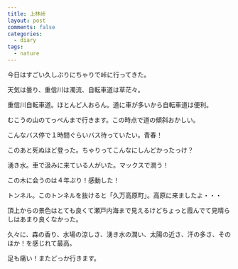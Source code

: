 ```yaml
---
title: 上林峠
layout: post
comments: false
categories:
  - diary
tags:
  - nature
---
```

今日はすごい久しぶりにちゃりで峠に行ってきた。

天気は曇り、重信川は濁流、自転車道は草茫々。

<amp-img src="/img/uploads/2010/06/kanbayashi-pass-1.jpg" alt="重信自転車道" width="600" height="450" layout="responsive"></amp-img>

重信川自転車道。ほとんど人おらん。道に車が多いから自転車道は便利。

<amp-img src="/img/uploads/2010/06/kanbayashi-pass-2.jpg" alt="上林峠ふもと" width="600" height="450" layout="responsive"></amp-img>

むこうの山のてっぺんまで行きます。この時点で道の傾斜おかしい。

<amp-img src="/img/uploads/2010/06/kanbayashi-pass-3.jpg" alt="上林皿ヶ嶺登山口バス停" width="600" height="450" layout="responsive"></amp-img>

こんなバス停で１時間ぐらいバス待っていたい。青春！

このあと死ぬほど登った。ちゃりってこんなにしんどかったっけ？

<amp-img src="/img/uploads/2010/06/kanbayashi-pass-4.jpg" alt="皿ヶ嶺の湧水" width="600" height="450" layout="responsive"></amp-img>

湧き水。車で汲みに来ている人がいた。マックスで潤う！

<amp-img class="v-img" src="/img/uploads/2010/06/kanbayashi-pass-5.jpg" alt="上林峠頂上目印の木" width="450" height="600" layout="responsive"></amp-img>

この木に会うのは４年ぶり！感動した！

<amp-img src="/img/uploads/2010/06/kanbayashi-pass-6.jpg" alt="上林トンネル" width="600" height="450" layout="responsive"></amp-img>

トンネル。このトンネルを抜けると「久万高原町」。高原に来ましたよ・・・

頂上からの景色はとても良くて瀬戸内海まで見えるけどちょっと霞んでて見晴らしはあまり良くなかった。

<amp-img src="/img/uploads/2010/06/kanbayashi-pass-7.jpg" alt="上林峠頂上からの景色" width="600" height="450" layout="responsive"></amp-img>

久々に、森の香り、水場の涼しさ、湧き水の潤い、太陽の近さ、汗の多さ、そのほか！を感じれて最高。

足も痛い！またどっか行きます。


 [1]: /img/uploads/2010/06/kanbayashi-pass-1.jpg
 [2]: /img/uploads/2010/06/kanbayashi-pass-2.jpg
 [3]: /img/uploads/2010/06/kanbayashi-pass-3.jpg
 [4]: /img/uploads/2010/06/kanbayashi-pass-4.jpg
 [5]: /img/uploads/2010/06/kanbayashi-pass-5.jpg
 [6]: /img/uploads/2010/06/kanbayashi-pass-6.jpg
 [7]: /img/uploads/2010/06/kanbayashi-pass-7.jpg
